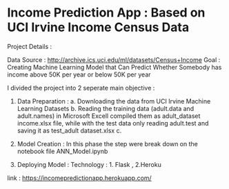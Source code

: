 # Income Prediction App : Based on UCI Irvine Income Census Data
Project Details : 

Data Source : http://archive.ics.uci.edu/ml/datasets/Census+Income
Goal : Creating Machine Learning Model that Can Predict Whether Somebody has income above 50K per year or below 50K per year 

I divided the project into 2 seperate main objective : 
1. Data Preparation : 
  a. Downloading the data from UCI Irvine Machine Learning Datasets
  b. Reading the training data (adult.data and adult.names) in Microsoft Excell compiled them as adult_dataset income.xlsx file, while with the test data only reading adult.test and saving  it as test_adult dataset.xlsx 
  c. 
2. Model Creation : In this phase the step were break down on the notebook file ANN_Model.ipynb 

3. Deploying Model : 
  Technology : 1. Flask , 2.Heroku 

link : https://incomepredictionapp.herokuapp.com/
#
